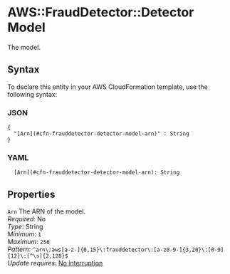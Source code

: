 # AWS::FraudDetector::Detector Model<a name="aws-properties-frauddetector-detector-model"></a>

The model\.

## Syntax<a name="aws-properties-frauddetector-detector-model-syntax"></a>

To declare this entity in your AWS CloudFormation template, use the following syntax:

### JSON<a name="aws-properties-frauddetector-detector-model-syntax.json"></a>

```
{
  "[Arn](#cfn-frauddetector-detector-model-arn)" : String
}
```

### YAML<a name="aws-properties-frauddetector-detector-model-syntax.yaml"></a>

```
  [Arn](#cfn-frauddetector-detector-model-arn): String
```

## Properties<a name="aws-properties-frauddetector-detector-model-properties"></a>

`Arn` <a name="cfn-frauddetector-detector-model-arn"></a>
The ARN of the model\.  
_Required_: No  
_Type_: String  
_Minimum_: `1`  
_Maximum_: `256`  
_Pattern_: `^arn\:aws[a-z-]{0,15}\:frauddetector\:[a-z0-9-]{3,20}\:[0-9]{12}\:[^\s]{2,128}$`  
_Update requires_: [No interruption](https://docs.aws.amazon.com/AWSCloudFormation/latest/UserGuide/using-cfn-updating-stacks-update-behaviors.html#update-no-interrupt)
